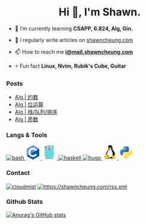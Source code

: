 <h1 align="center">Hi 👋, I'm Shawn.</h1>

- 🌱 I’m currently learning **CSAPP, 6.824, Alg, Gin.**

- 📝 I regularly write articles on [shawncheung.com](shawncheung.com)

- 📫 How to reach me **i@mail.shawncheung.com**

- ⚡ Fun fact **Linux, Nvim, Rubik's Cube, Guitar**

<h3 align="left">Posts</h3>

<!-- BLOG-POST-LIST:START -->
- [Alg | 约数](https://shawncheung.com/programming/alg-math-divisor/)
- [Alg | 位运算](https://shawncheung.com/programming/alg-bitop/)
- [Alg | 栈/队列/排序](https://shawncheung.com/programming/alg-struct-stkque/)
- [Alg | 质数](https://shawncheung.com/programming/alg-math-prime/)
<!-- BLOG-POST-LIST:END -->

<h3 align="left">Langs & Tools</h3>

<p align="left"> <a href="https://www.gnu.org/software/bash/" target="_blank" rel="noreferrer"> <img src="https://www.vectorlogo.zone/logos/gnu_bash/gnu_bash-icon.svg" alt="bash" width="40" height="40"/> </a> <a href="https://www.cprogramming.com/" target="_blank" rel="noreferrer"> <img src="https://raw.githubusercontent.com/devicons/devicon/master/icons/c/c-original.svg" alt="c" width="40" height="40"/> </a> <a href="https://golang.org" target="_blank" rel="noreferrer"> <img src="https://raw.githubusercontent.com/devicons/devicon/master/icons/go/go-original.svg" alt="go" width="40" height="40"/> </a> <a href="https://www.haskell.org/" target="_blank" rel="noreferrer"> <img src="https://upload.wikimedia.org/wikipedia/commons/1/1c/Haskell-Logo.svg" alt="haskell" width="40" height="40"/> </a> <a href="https://gohugo.io/" target="_blank" rel="noreferrer"> <img src="https://api.iconify.design/logos-hugo.svg" alt="hugo" width="40" height="40"/> </a> <a href="https://www.linux.org/" target="_blank" rel="noreferrer"> <img src="https://raw.githubusercontent.com/devicons/devicon/master/icons/linux/linux-original.svg" alt="linux" width="40" height="40"/> </a> <a href="https://www.python.org" target="_blank" rel="noreferrer"> <img src="https://raw.githubusercontent.com/devicons/devicon/master/icons/python/python-original.svg" alt="python" width="40" height="40"/> </a> </p>

<h3 align="left">Contact</h3>

<p align="left">
<a href="https://www.hackerrank.com/cloudmist" target="blank"><img align="center" src="https://raw.githubusercontent.com/rahuldkjain/github-profile-readme-generator/master/src/images/icons/Social/hackerrank.svg" alt="cloudmist" height="30" width="40" /></a>
<a href="/https://shawncheung.com/rss.xml" target="blank"><img align="center" src="https://raw.githubusercontent.com/rahuldkjain/github-profile-readme-generator/master/src/images/icons/Social/rss.svg" alt="https://shawncheung.com/rss.xml" height="30" width="40" /></a>
</p>

<h3 align="left">Github Stats</h3>

[![Anurag's GitHub stats](https://github-readme-stats.vercel.app/api?username=cloud-mist&show_icons=true&theme=tokyonight)](https://github.com/anuraghazra/github-readme-stats)
